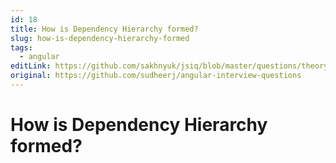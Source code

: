 ```yaml
---
id: 18
title: How is Dependency Hierarchy formed?
slug: how-is-dependency-hierarchy-formed
tags:
  - angular
editLink: https://github.com/sakhnyuk/jsiq/blob/master/questions/theory/angular/18.md
original: https://github.com/sudheerj/angular-interview-questions
---
```


# How is Dependency Hierarchy formed?